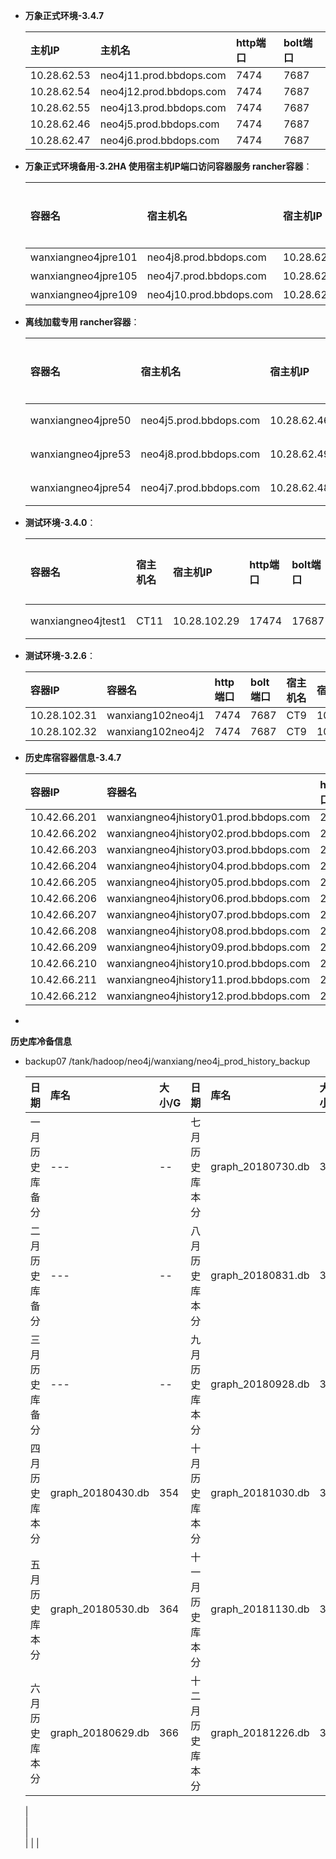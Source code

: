 
- **万象正式环境-3.4.7**
  
    | 主机IP | 主机名 | http端口 | bolt端口 |
    | :------| :------ | :------ | :------ |
    | 10.28.62.53 | neo4j11.prod.bbdops.com | 7474 | 7687 | 
    | 10.28.62.54 | neo4j12.prod.bbdops.com | 7474 | 7687 | 
    | 10.28.62.55 | neo4j13.prod.bbdops.com | 7474 | 7687 | 
    | 10.28.62.46 | neo4j5.prod.bbdops.com | 7474 | 7687 | 
    | 10.28.62.47 | neo4j6.prod.bbdops.com | 7474 | 7687 | 


- **万象正式环境备用-3.2HA 使用宿主机IP端口访问容器服务 rancher容器**：

    | 容器名 | 宿主机名 | 宿主机IP | http端口 | bolt端口 | ssh端口 | 默认角色|
    | :------| :------ | :------ | :------ | :------ |:------ |:------ |
    |   wanxiangneo4jpre101 | neo4j8.prod.bbdops.com | 10.28.62.49 |  20011 |  30011 | 10011 | 主 |
    |   wanxiangneo4jpre105 | neo4j7.prod.bbdops.com | 10.28.62.48 |  20015 |  30015 | 10015 | 从 |
    |   wanxiangneo4jpre109 | neo4j10.prod.bbdops.com| 10.28.62.51 |  20019 |  30019 | 10019 | 从 |

- **离线加载专用 rancher容器**：

    | 容器名 | 宿主机名 | 宿主机IP |http端口 | bolt端口 | ssh端口 | 默认角色| 备注 |
    | :------| :------ | :------ | :------ | :------ |:------ |:------ |:------ |
    |   wanxiangneo4jpre50 | neo4j5.prod.bbdops.com |   10.28.62.46 |  20050 |  30050 | 10050 | 单点 | 停用   |
    |   wanxiangneo4jpre53 | neo4j8.prod.bbdops.com |   10.28.62.49 |  20053 |  30053 | 10053 | 单点 | 3.4.7版本   |
    |   wanxiangneo4jpre54 | neo4j7.prod.bbdops.com |   10.28.62.48 |  20054 |  30054 | 10054 | 单点 | 3.2.6版本   |
    
- **测试环境-3.4.0**：

    | 容器名 | 宿主机名 | 宿主机IP |http端口 | bolt端口 | ssh端口 | 默认角色|
    | :------| :------ | :------ | :------ | :------ |:------ |:------ |
    |   wanxiangneo4jtest1 | CT11 |   10.28.102.29 |  17474 |  17687 | 52668 | 单点 |

- **测试环境-3.2.6**：

    | 容器IP | 容器名  | http端口 | bolt端口 | 宿主机名 | 宿主IP |
    | :------| :------ | :------ | :------  | :------ | :------ |
    | 10.28.102.31 | wanxiang102neo4j1 | 7474 | 7687  | CT9 | 10.28.102.19 |
    | 10.28.102.32 | wanxiang102neo4j2 | 7474 | 7687  | CT9 | 10.28.102.19 |

- **历史库宿容器信息-3.4.7**

    | 容器IP | 容器名  | http端口 | bolt端口 | 宿主机名 | 宿主IP |
    | :------| :------ | :------ | :------  | :------ | :------ |
    | 10.42.66.201 | wanxiangneo4jhistory01.prod.bbdops.com | 20021 | 30021  | neo4j7.prod.bbdops.com | 10.28.62.48 |
    | 10.42.66.202 | wanxiangneo4jhistory02.prod.bbdops.com | 20022 | 30022  | neo4j7.prod.bbdops.com | 10.28.62.48 |
    | 10.42.66.203 | wanxiangneo4jhistory03.prod.bbdops.com | 20023 | 30023  | neo4j7.prod.bbdops.com | 10.28.62.48 |
    | 10.42.66.204 | wanxiangneo4jhistory04.prod.bbdops.com | 20024 | 30024  | neo4j7.prod.bbdops.com | 10.28.62.48 |
    | 10.42.66.205 | wanxiangneo4jhistory05.prod.bbdops.com | 20025 | 30025  | neo4j8.prod.bbdops.com | 10.28.62.49 |
    | 10.42.66.206 | wanxiangneo4jhistory06.prod.bbdops.com | 20026 | 30026  | neo4j8.prod.bbdops.com | 10.28.62.49 |
    | 10.42.66.207 | wanxiangneo4jhistory07.prod.bbdops.com | 20027 | 30027  | neo4j8.prod.bbdops.com | 10.28.62.49 |
    | 10.42.66.208 | wanxiangneo4jhistory08.prod.bbdops.com | 20028 | 30028  | neo4j8.prod.bbdops.com | 10.28.62.49 |
    | 10.42.66.209 | wanxiangneo4jhistory09.prod.bbdops.com | 20029 | 30029  | neo4j10.prod.bbdops.com | 10.28.62.51 |
    | 10.42.66.210 | wanxiangneo4jhistory10.prod.bbdops.com | 20030 | 30030  | neo4j10.prod.bbdops.com | 10.28.62.51 |
    | 10.42.66.211 | wanxiangneo4jhistory11.prod.bbdops.com | 20031 | 30031  | neo4j10.prod.bbdops.com | 10.28.62.51 |
    | 10.42.66.212 | wanxiangneo4jhistory12.prod.bbdops.com | 20032 | 30032  | neo4j10.prod.bbdops.com | 10.28.62.51 |
- 
**历史库冷备信息**
  - backup07 /tank/hadoop/neo4j/wanxiang/neo4j_prod_history_backup
    
    | 日期 | 库名  | 大小/G | 日期 | 库名  | 大小/G | 
    | :------| :------ | :------ |:------| :------ | :------ |
    | 一月历史库备分 | --- | -- | 七月历史库本分 | graph_20180730.db | 334 |
    | 二月历史库备分 | --- | -- | 八月历史库本分 | graph_20180831.db | 356 |
    | 三月历史库备分 | --- | -- | 九月历史库本分 | graph_20180928.db | 365 | 
    | 四月历史库本分 | graph_20180430.db | 354 | 十月历史库本分 | graph_20181030.db | 371 |         
    | 五月历史库本分 | graph_20180530.db | 364 | 十一月历史库本分 | graph_20181130.db | 379 |     
    | 六月历史库本分 | graph_20180629.db | 366 | 十二月历史库本分 | graph_20181226.db | 381 |          
    |      
    |          
    |        
    | 
    |
    |         